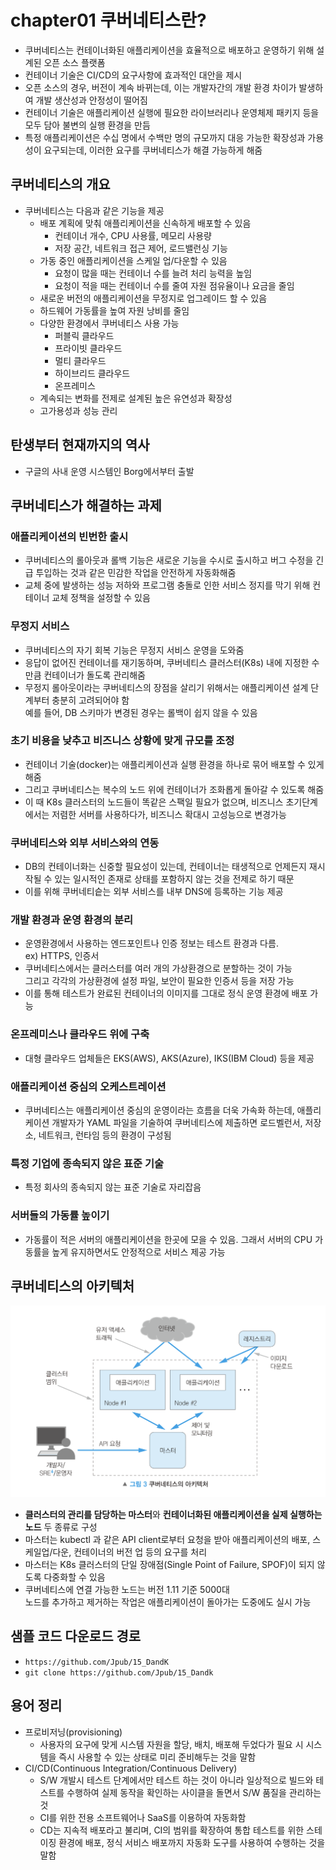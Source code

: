 # chapter01 쿠버네티스란?
- 쿠버네티스는 컨테이너화된 애플리케이션을 효율적으로 배포하고 운영하기 위해 설계된 오픈 소스 플랫폼
- 컨테이너 기술은 CI/CD의 요구사항에 효과적인 대안을 제시
- 오픈 소스의 경우, 버전이 계속 바뀌는데, 이는 개발자간의 개발 환경 차이가 발생하여 개발 생산성과 안정성이 떨어짐
- 컨테이너 기술은 애플리케이션 실행에 필요한 라이브러리나 운영체제 패키지 등을 모두 담아 불변의 실행 환경을 만듬
- 특정 애플리케이션은 수십 명에서 수백만 명의 규모까지 대응 가능한 확장성과 가용성이 요구되는데, 이러한 요구를 쿠버네티스가 해결 가능하게 해줌

## 쿠버네티스의 개요
- 쿠버네티스는 다음과 같은 기능을 제공
  - 배포 계획에 맞춰 애플리케이션을 신속하게 배포할 수 있음  
    - 컨테이너 개수, CPU 사용률, 메모리 사용량
    - 저장 공간, 네트워크 접근 제어, 로드밸런싱 기능  
  - 가동 중인 애플리케이션을 스케일 업/다운할 수 있음
    - 요청이 많을 때는 컨테이너 수를 늘려 처리 능력을 높임
    - 요청이 적을 때는 컨테이너 수를 줄여 자원 점유율이나 요금을 줄임 
  - 새로운 버전의 애플리케이션을 무정지로 업그레이드 할 수 있음
  - 하드웨어 가동률을 높여 자원 낭비를 줄임  
  - 다양한 환경에서 쿠버네티스 사용 가능
    - 퍼블릭 클라우드
    - 프라이빗 클라우드
    - 멀티 클라우드
    - 하이브리드 클라우드
    - 온프레미스
  - 계속되는 변화를 전제로 설계된 높은 유연성과 확장성 
  - 고가용성과 성능 관리
 
## 탄생부터 현재까지의 역사
- 구글의 사내 운영 시스템인 Borg에서부터 출발

## 쿠버네티스가 해결하는 과제
### 애플리케이션의 빈번한 출시
- 쿠버네티스의 롤아웃과 롤백 기능은 새로운 기능을 수시로 출시하고 버그 수정을 긴급 투입하는 것과 같은 민감한 작업을 안전하게 자동화해줌
- 교체 중에 발생하는 성능 저하와 프로그램 충돌로 인한 서비스 정지를 막기 위해 컨테이너 교체 정책을 설정할 수 있음 


### 무정지 서비스
- 쿠버네티스의 자기 회복 기능은 무정지 서비스 운영을 도와줌
- 응답이 없어진 컨테이너를 재기동하며, 쿠버네티스 클러스터(K8s) 내에 지정한 수만큼 컨테이너가 돌도록 관리해줌
- 무정지 롤아웃이라는 쿠버네티스의 장점을 살리기 위해서는 애플리케이션 설계 단계부터 충분히 고려되어야 함  
예를 들어, DB 스키마가 변경된 경우는 롤백이 쉽지 않을 수 있음

### 초기 비용을 낮추고 비즈니스 상황에 맞게 규모를 조정
- 컨테이너 기술(docker)는 애플리케이션과 실행 환경을 하나로 묶어 배포할 수 있게 해줌
- 그리고 쿠버네티스는 복수의 노드 위에 컨테이너가 조화롭게 돌아갈 수 있도록 해줌
- 이 때 K8s 클러스터의 노드들이 똑같은 스팩일 필요가 없으며, 비즈니스 초기단계에서는 저렴한 서버를 사용하다가, 비즈니스 확대시 고성능으로 변경가능

### 쿠버네티스와 외부 서비스와의 연동
- DB의 컨테이너화는 신중할 필요성이 있는데, 컨테이너는 태생적으로 언제든지 재시작될 수 있는 일시적인 존재로 상태를 포함하지 않는 것을 전제로 하기 때문
- 이를 위해 쿠버네티슽는 외부 서비스를 내부 DNS에 등록하는 기능 제공

### 개발 환경과 운영 환경의 분리
- 운영환경에서 사용하는 엔드포인트나 인증 정보는 테스트 환경과 다름.  
  ex) HTTPS, 인증서
- 쿠버네티스에서는 클러스터를 여러 개의 가상환경으로 분할하는 것이 가능  
  그리고 각각의 가상환경에 설정 파일, 보안이 필요한 인증서 등을 저장 가능
- 이를 통해 테스트가 완료된 컨테이너의 이미지를 그대로 정식 운영 환경에 배포 가능

### 온프레미스나 클라우드 위에 구축
- 대형 클라우드 업체들은 EKS(AWS), AKS(Azure), IKS(IBM Cloud) 등을 제공

### 애플리케이션 중심의 오케스트레이션
- 쿠버네티스는 애플리케이션 중심의 운영이라는 흐름을 더욱 가속화 하는데, 애플리케이션 개발자가 YAML 파일을 기술하여 쿠버네티스에 제출하면 로드벨런서, 저장소, 네트워크, 런타임 등의 환경이 구성됨

### 특정 기업에 종속되지 않은 표준 기술
- 특정 회사의 종속되지 않는 표준 기술로 자리잡음

### 서버들의 가동률 높이기
- 가동률이 적은 서버의 애플리케이션을 한곳에 모을 수 있음. 그래서 서버의 CPU 가동률을 높게 유지하면서도 안정적으로 서비스 제공 가능

## 쿠버네티스의 아키텍처 
![img](https://github.com/koni114/TIL/blob/master/docker/img/docker_01.png)

- <b>클러스터의 관리를 담당하는 마스터</b>와 <b>컨테이너화된 애플리케이션을 실제 실행하는 노드</b> 두 종류로 구성
- 마스터는 kubectl 과 같은 API client로부터 요청을 받아 애플리케이션의 배포, 스케일업/다운, 컨테이너의 버전 업 등의 요구를 처리
- 마스터는 K8s 클러스터의 단일 장애점(Single Point of Failure, SPOF)이 되지 않도록 다중화할 수 있음
- 쿠버네티스에 연결 가능한 노드는 버전 1.11 기준 5000대  
  노드를 추가하고 제거하는 작업은 애플리케이션이 돌아가는 도중에도 실시 가능


## 샘플 코드 다운로드 경로
- `https://github.com/Jpub/15_DandK`
- `git clone https://github.com/Jpub/15_Dandk`
 
## 용어 정리
- 프로비저닝(provisioning)  
  - 사용자의 요구에 맞게 시스템 자원을 할당, 배치, 배포해 두었다가 필요 시 시스템을 즉시 사용할 수 있는 상태로 미리 준비해두는 것을 말함
- CI/CD(Continuous Integration/Continuous Delivery)
  - S/W 개발시 테스트 단계에서만 테스트 하는 것이 아니라 일상적으로 빌드와 테스트를 수행하여 실제 동작을 확인하는 사이클을 돌면서 S/W 품질을 관리하는 것
  - CI를 위한 전용 소프트웨어나 SaaS를 이용하여 자동화함
  - CD는 지속적 배포라고 불리며, CI의 범위를 확장하여 통합 테스트를 위한 스테이징 환경에 배포, 정식 서비스 배포까지 자동화 도구를 사용하여 수행하는 것을 말함

